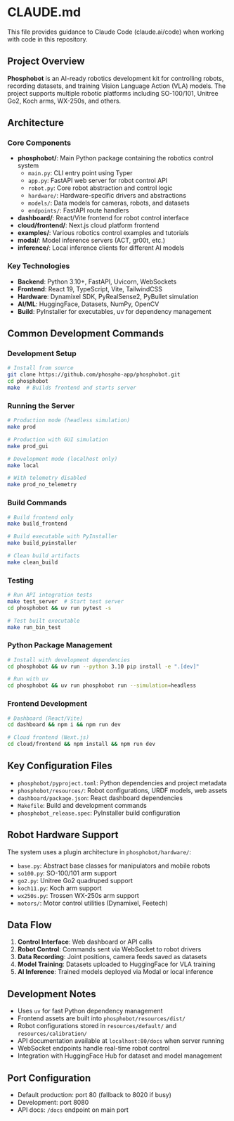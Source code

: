 # CLAUDE.md

This file provides guidance to Claude Code (claude.ai/code) when working with code in this repository.

## Project Overview

**Phosphobot** is an AI-ready robotics development kit for controlling robots, recording datasets, and training Vision Language Action (VLA) models. The project supports multiple robotic platforms including SO-100/101, Unitree Go2, Koch arms, WX-250s, and others.

## Architecture

### Core Components

- **phosphobot/**: Main Python package containing the robotics control system
  - `main.py`: CLI entry point using Typer
  - `app.py`: FastAPI web server for robot control API
  - `robot.py`: Core robot abstraction and control logic
  - `hardware/`: Hardware-specific drivers and abstractions
  - `models/`: Data models for cameras, robots, and datasets
  - `endpoints/`: FastAPI route handlers
- **dashboard/**: React/Vite frontend for robot control interface
- **cloud/frontend/**: Next.js cloud platform frontend
- **examples/**: Various robotics control examples and tutorials
- **modal/**: Model inference servers (ACT, gr00t, etc.)
- **inference/**: Local inference clients for different AI models

### Key Technologies

- **Backend**: Python 3.10+, FastAPI, Uvicorn, WebSockets
- **Frontend**: React 19, TypeScript, Vite, TailwindCSS
- **Hardware**: Dynamixel SDK, PyRealSense2, PyBullet simulation
- **AI/ML**: HuggingFace, Datasets, NumPy, OpenCV
- **Build**: PyInstaller for executables, uv for dependency management

## Common Development Commands

### Development Setup
```bash
# Install from source
git clone https://github.com/phospho-app/phosphobot.git
cd phosphobot
make  # Builds frontend and starts server
```

### Running the Server
```bash
# Production mode (headless simulation)
make prod

# Production with GUI simulation
make prod_gui

# Development mode (localhost only)
make local

# With telemetry disabled
make prod_no_telemetry
```

### Build Commands
```bash
# Build frontend only
make build_frontend

# Build executable with PyInstaller
make build_pyinstaller

# Clean build artifacts
make clean_build
```

### Testing
```bash
# Run API integration tests
make test_server  # Start test server
cd phosphobot && uv run pytest -s

# Test built executable
make run_bin_test
```

### Python Package Management
```bash
# Install with development dependencies
cd phosphobot && uv run --python 3.10 pip install -e ".[dev]"

# Run with uv
cd phosphobot && uv run phosphobot run --simulation=headless
```

### Frontend Development
```bash
# Dashboard (React/Vite)
cd dashboard && npm i && npm run dev

# Cloud frontend (Next.js)
cd cloud/frontend && npm install && npm run dev
```

## Key Configuration Files

- `phosphobot/pyproject.toml`: Python dependencies and project metadata
- `phosphobot/resources/`: Robot configurations, URDF models, web assets
- `dashboard/package.json`: React dashboard dependencies
- `Makefile`: Build and development commands
- `phosphobot_release.spec`: PyInstaller build configuration

## Robot Hardware Support

The system uses a plugin architecture in `phosphobot/hardware/`:
- `base.py`: Abstract base classes for manipulators and mobile robots  
- `so100.py`: SO-100/101 arm support
- `go2.py`: Unitree Go2 quadruped support
- `koch11.py`: Koch arm support
- `wx250s.py`: Trossen WX-250s arm support
- `motors/`: Motor control utilities (Dynamixel, Feetech)

## Data Flow

1. **Control Interface**: Web dashboard or API calls
2. **Robot Control**: Commands sent via WebSocket to robot drivers
3. **Data Recording**: Joint positions, camera feeds saved as datasets
4. **Model Training**: Datasets uploaded to HuggingFace for VLA training
5. **AI Inference**: Trained models deployed via Modal or local inference

## Development Notes

- Uses `uv` for fast Python dependency management
- Frontend assets are built into `phosphobot/resources/dist/`
- Robot configurations stored in `resources/default/` and `resources/calibration/`
- API documentation available at `localhost:80/docs` when server running
- WebSocket endpoints handle real-time robot control
- Integration with HuggingFace Hub for dataset and model management

## Port Configuration

- Default production: port 80 (fallback to 8020 if busy)
- Development: port 8080
- API docs: `/docs` endpoint on main port